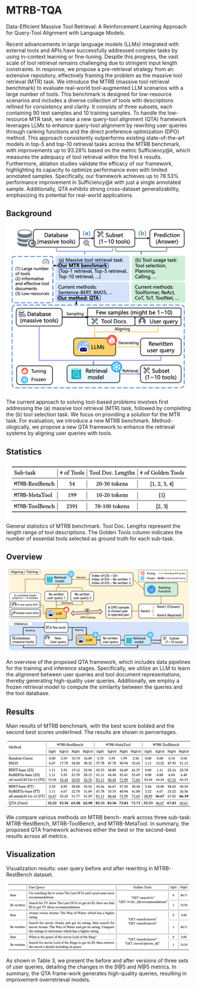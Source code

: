 # MTRB-TQA

Data-Efficient Massive Tool Retrieval: A Reinforcement Learning Approach for Query-Tool Alignment with Language Models.

Recent advancements in large language models (LLMs) integrated with external tools and APIs have successfully addressed complex tasks by using in-context learning or fine-tuning. Despite this progress, the vast scale of tool retrieval remains challenging due to stringent input length constraints. In response, we propose a pre-retrieval strategy from an extensive repository, effectively framing the problem as the massive tool retrieval (MTR) task. We introduce
the MTRB (massive tool retrieval benchmark) to evaluate real-world tool-augmented LLM scenarios with a large number of tools. This
benchmark is designed for low-resource scenarios and includes a diverse collection of tools with descriptions refined for consistency and clarity. It consists of three subsets, each containing 90 test samples and 10 training samples. To handle the low-resource MTR task, we raise a new query-tool alignment (QTA) framework leverages LLMs to enhance query-tool alignment by rewriting user queries through ranking functions and the direct preference optimization
(DPO) method. This approach consistently outperforms existing state-of-the-art models in top-5 and top-10 retrieval tasks across the MTRB benchmark, with improvements up to 93.28% based on the metric Sufficiency@𝑘, which measures the adequacy of tool retrieval within the first 𝑘 results. Furthermore, ablation studies validate the efficacy of our framework, highlighting its capacity to optimize performance even with limited annotated samples. Specifically, our framework achieves up to 78.53% performance improvement in Sufficiency@𝑘 with just a single annotated sample. Additionally, QTA exhibits strong cross-dataset generalizability, emphasizing its potential for real-world applications.

## Background

![Logo](./Images/Background.jpg)

The current approach to solving tool-based problems involves first addressing the (a) massive tool retrieval (MTR) task, followed by completing the (b) tool selection task. We focus on providing a solution for the MTR task. For evaluation, we introduce a new MTRB benchmark. Method-ologically, we propose a new QTA framework to enhance the retrieval systems by aligning user queries with tools.

## Statistics

![Logo](./Images/Statistics.jpg)

General statistics of MTRB benchmark. Tool Doc. Lengths represent the length range of tool descriptions. The Golden Tools column indicates the number of essential tools selected as ground truth for each sub-task.

## Overview

![Logo](./Images/QTA.jpg)

An overview of the proposed QTA framework, which includes data pipelines for the training and inference stages. Specifically, we utilize an LLM to learn the alignment between user queries and tool document representations, thereby generating high-quality user queries. Additionally, we employ a frozen retrieval model to compute the similarity between the queries and the tool database.

## Results

Main results of MTRB benchmark, with the best score bolded and the second best scores underlined. The results are shown in percentages.

![Logo](./Images/Result.jpg)

We compare various methods on MTRB bench- mark across three sub-task: MTRB-RestBench, MTRB-ToolBench, and MTRB-MetaTool. In summary, the proposed QTA framework achieves either the best or the second-best results across all metrics.

## Visualization 

Visualization results: user query before and after rewriting in MTRB-RestBench dataset.

![Logo](./Images/Visualization.jpg)

As shown in Table 3, we present the before and after versions of three sets of user queries, detailing the changes in the 𝑆@5 and 𝑁@5 metrics. In summary, the QTA frame-work generates high-quality queries, resulting in improvement overretrieval models.
